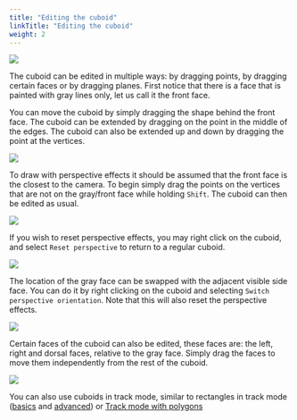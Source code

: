 ```yaml
---
title: "Editing the cuboid"
linkTitle: "Editing the cuboid"
weight: 2
---
```


![](/images/image178_mapillary_vistas.jpg)

The cuboid can be edited in multiple ways: by dragging points, by dragging certain faces or by dragging planes.
First notice that there is a face that is painted with gray lines only, let us call it the front face.

You can move the cuboid by simply dragging the shape behind the front face.
The cuboid can be extended by dragging on the point in the middle of the edges.
The cuboid can also be extended up and down by dragging the point at the vertices.

![](/images/gif017_mapillary_vistas.gif)

To draw with perspective effects it should be assumed that the front face is the closest to the camera.
To begin simply drag the points on the vertices that are not on the gray/front face while holding `Shift`.
The cuboid can then be edited as usual.

![](/images/gif018_mapillary_vistas.gif)

If you wish to reset perspective effects, you may right click on the cuboid,
and select `Reset perspective` to return to a regular cuboid.

![](/images/image180_mapillary_vistas.jpg)

The location of the gray face can be swapped with the adjacent visible side face.
You can do it by right clicking on the cuboid and selecting `Switch perspective orientation`.
Note that this will also reset the perspective effects.

![](/images/image179_mapillary_vistas.jpg)

Certain faces of the cuboid can also be edited,
these faces are: the left, right and dorsal faces, relative to the gray face.
Simply drag the faces to move them independently from the rest of the cuboid.

![](/images/gif020_mapillary_vistas.gif)

You can also use cuboids in track mode, similar to rectangles in track mode ([basics](/docs/for-users/user-guide/basics/track-mode-basics/) and [advanced](/docs/for-users/user-guide/advanced/track-mode-advanced/)) or [Track mode with polygons](/docs/for-users/user-guide/advanced/annotation-with-polygons/track-mode-with-polygons/)